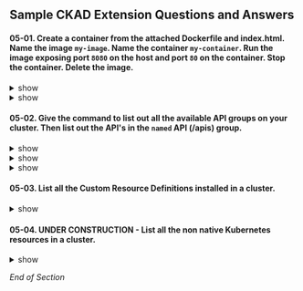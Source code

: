 ## Sample CKAD Extension Questions and Answers

#### 05-01. Create a container from the attached Dockerfile and index.html. Name the image `my-image`. Name the container `my-container`. Run the image exposing port `8080` on the host and port `80` on the container. Stop the container. Delete the image.

<details><summary>show</summary>
<p>

Create a file called index.html
```bash
vi index.html

```

Edit index.html with the following text.
```bash
Hardships often prepare ordinary people for an extraordinary destiny.

```

Create a file called Dockerfile
```bash
vi Dockerfile

```

Edit the Docker with to include the text below
```bash
FROM nginx:latest
COPY ./index.html /usr/share/nginx/html/index.html
```

</p>
</details>

<details><summary>show</summary>
<p>

```bash
clear
# Build the docker image
docker build -t my-image:v0.1 .

```

```bash
clear
# Run the docker image
docker run -it --rm -d -p 8080:80 --name my-container my-image:v0.1

```

```bash
clear
# Verify Opertaion
curl localhost:8080

```

```bash
clear
# List all images
docker ps -a

```

```bash
clear
# Stop the Container
docker container stop my-container

```

```bash
clear
# Delete the Image
docker image rm my-image:v0.1

```

</p>
</details>

#### 05-02. Give the command to list out all the available API groups on your cluster. Then list out the API's in the `named` API (/apis) group.

<details><summary>show</summary>
<p>

```bash
clear
# Use the kubectl proxy to provide credentials to connect to the API server
# kubectl proxy starts a local proxy service on poort 8001
# kubectl proxy uses credentials from kubeconfig file
kubectl proxy &

```

</p>
</details>

<details><summary>show</summary>
<p>

```bash
clear
# List all available API groups from the API server
# /api is called the core API's
# /apis is called the named API's - going forward new features will be made available under this API
curl http://localhost:8001 -k | more 
```

Output:
```bash
1  "paths": [
00  593    "/.well-known/openid-configuration",
2     "/api",
      "/api/v1",
     "/apis",
0    "/apis/",
  593    "/apis/admissionregistration.k8s.io",
2     "/apis/admissionregistration.k8s.io/v1",
       "/apis/admissionregistration.k8s.io/v1beta1",
0         "/apis/apiextensions.k8s.io",
0  28    "/apis/apiextensions.k8s.io/v1",
96k         "/apis/apiextensions.k8s.io/v1beta1",
 0 -    "/apis/apiregistration.k8s.io",
-:--:-- -    "/apis/apiregistration.k8s.io/v1",
-:--:-- --:--:    "/apis/apiregistration.k8s.io/v1beta1",
-- 2    "/apis/apps",
89    "/apis/apps/v1",
6    "/apis/authentication.k8s.io",
k
    "/apis/authentication.k8s.io/v1",
    "/apis/authentication.k8s.io/v1beta1",
    "/apis/authorization.k8s.io",
    "/apis/authorization.k8s.io/v1",
    "/apis/authorization.k8s.io/v1beta1",
    "/apis/autoscaling",
    "/apis/autoscaling/v1",
    "/apis/autoscaling/v2beta1",
    "/apis/autoscaling/v2beta2",
    "/apis/batch",
    "/apis/batch/v1",
    "/apis/batch/v1beta1",
    "/apis/certificates.k8s.io",
    "/apis/certificates.k8s.io/v1",
    "/apis/certificates.k8s.io/v1beta1",
...
```

</p>
</details>

<details><summary>show</summary>
<p>

```bash
clear
# List all supported resource groups under the apis API
curl http://locahost:8001/apis -k | grep "name" | more

```

Output:
```bash
      "name": "apiregistration.k8s.io",
      "name": "apps",
      "name": "events.k8s.io",
      "name": "authentication.k8s.io",
      "name": "authorization.k8s.io",
      "name": "autoscaling",
      "name": "batch",
      "name": "certificates.k8s.io",
      "name": "networking.k8s.io",
      "name": "extensions",
      "name": "policy",
      "name": "rbac.authorization.k8s.io",
      "name": "storage.k8s.io",
      "name": "admissionregistration.k8s.io",
      "name": "apiextensions.k8s.io",
      "name": "scheduling.k8s.io",
      "name": "coordination.k8s.io",
      "name": "node.k8s.io",
      "name": "discovery.k8s.io",
      "name": "flowcontrol.apiserver.k8s.io",
```


</p>
</details>

#### 05-03. List all the Custom Resource Definitions installed in a cluster.

<details><summary>show</summary>
<p>

```bash
clear
# kubectl get Custom Resource Defintions
kubectl get crds

```

Output
```bash
extensionservices.projectcontour.io           2021-09-22T06:28:39Z
httpproxies.projectcontour.io                 2021-09-22T06:28:39Z
tlscertificatedelegations.projectcontour.io   2021-09-22T06:28:39Z
```

</p>
</details>

#### 05-04. UNDER CONSTRUCTION - List all the non native Kubernetes resources in a cluster.

<details><summary>show</summary>
<p>

To Do
* Install Calico 
* List Calico Resouces
* Get Calico Ingress

```bash
clear
kubectl api-resources -o name | grep -i calico
```

Output
```bash

```

</p>
</details>

*End of Section*
